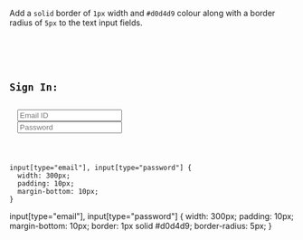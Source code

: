 Add a `solid` border of `1px` width
and
`#d0d4d9` colour along with a
border radius of `5px`
to the text input fields.

<codeblock language="css" type="exercise" testMode="fixedInput">
<code>
<panel language="html">
<form>
  <h2>Sign In:</h2>
  <input type="email" placeholder="Email ID" />
  <input type="password" placeholder="Password" />
</form>
</panel>
<panel language="css">
input[type="email"], input[type="password"] {
  width: 300px;
  padding: 10px;
  margin-bottom: 10px;
}
</panel>
</code>

<solution>
input[type="email"], input[type="password"] {
  width: 300px;
  padding: 10px;
  margin-bottom: 10px;
  border: 1px solid #d0d4d9;
  border-radius: 5px;
}
</solution>
</codeblock>